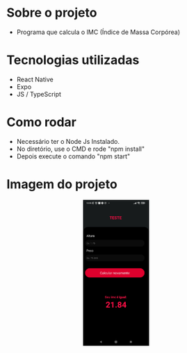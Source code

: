# Sobre o projeto
- Programa que calcula o IMC (Índice de Massa Corpórea)

# Tecnologias utilizadas
- React Native
- Expo
- JS / TypeScript

# Como rodar
- Necessário ter o Node Js Instalado.
- No diretório, use o CMD e rode "npm install"
- Depois execute o comando "npm start"

# Imagem do projeto
<p align="center">
  <img width="30%" src="https://github.com/eduardotks/imc_project_react_native/blob/main/assets/capa/capa.jpg">
</p>
